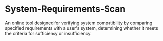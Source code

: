 # System-Requirements-Scan
An online tool designed for verifying system compatibility by comparing specified requirements with a user's system, determining whether it meets the criteria for sufficiency or insufficiency.
